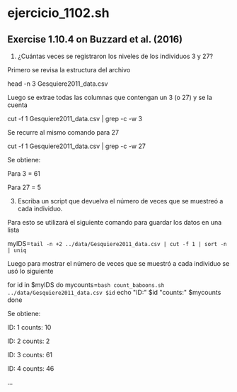 # ejercicio_1102.sh
## Exercise 1.10.4 on Buzzard et al. (2016)

1. ¿Cuántas veces se registraron los niveles de los individuos 3 y 27?

Primero se revisa la estructura del archivo

head -n 3 Gesquiere2011_data.csv

Luego se extrae todas las columnas que contengan un 3 (o 27) y se la cuenta

cut -f 1 Gesquiere2011_data.csv | grep -c -w 3

Se recurre al mismo comando para 27

cut -f 1 Gesquiere2011_data.csv | grep -c -w 27

Se obtiene:

Para 3 = 61

Para 27 = 5

3. Escriba un script que devuelva el número de veces que se muestreó a cada individuo.

Para esto se utilizará el siguiente comando para guardar los datos en una lista

myIDS=`tail -n +2 ../data/Gesquiere2011_data.csv | cut -f 1 | sort -n | uniq`

Luego para mostrar el número de veces que se muestró a cada individuo se usó lo siguiente

for id in $myIDS
do
    mycounts=`bash count_baboons.sh ../data/Gesquiere2011_data.csv $id`
    echo "ID:" $id "counts:" $mycounts
done 

Se obtiene:

ID: 1 counts: 10

ID: 2 counts: 2

ID: 3 counts: 61

ID: 4 counts: 46

...


